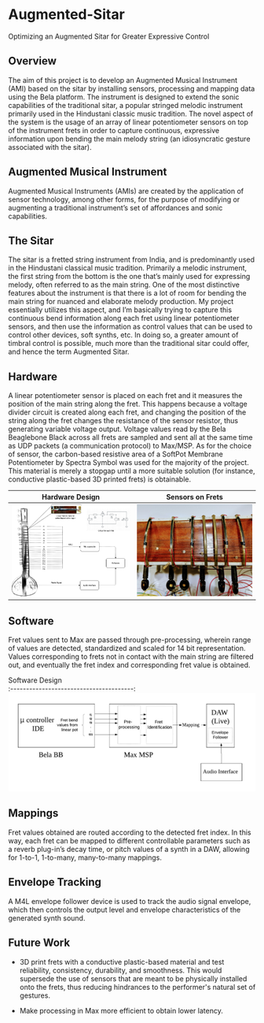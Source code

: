 # Augmented-Sitar
Optimizing an Augmented Sitar for Greater Expressive Control

## Overview
The aim of this project is to develop an Augmented Musical Instrument (AMI) based on the sitar by installing sensors, processing and mapping data using the Bela platform. The instrument is designed to extend the sonic capabilities of the traditional sitar, a popular stringed melodic instrument primarily used in the Hindustani classic music tradition. The novel aspect of the system is the usage of an array of linear potentiometer sensors on top of the instrument frets in order to capture continuous, expressive information upon bending the main melody string (an idiosyncratic gesture associated with the sitar).

## Augmented Musical Instrument
Augmented Musical Instruments (AMIs) are created by the application of sensor technology, among other forms, for the purpose of modifying or augmenting a traditional instrument’s set of affordances and sonic capabilities.

## The Sitar
The sitar is a fretted string instrument from India, and is predominantly used in the Hindustani classical music tradition. Primarily a melodic instrument, the first string from the bottom is the one that’s mainly used for expressing melody, often referred to as the main string. One of the most distinctive features about the instrument is that there is a lot of room for bending the main string for nuanced and elaborate melody production. My project essentially utilizes this aspect, and I’m basically trying to capture this continuous bend information along each fret using linear potentiometer sensors, and then use the information as control values that can be used to control other devices, soft synths, etc. In doing so, a greater amount of timbral control is possible, much more than the traditional sitar could offer, and hence the term Augmented Sitar. 

## Hardware
A linear potentiometer sensor is placed on each fret and it measures the position of the main string along the fret. This happens because a voltage divider circuit is created along each fret, and changing the position of the string along the fret changes the resistance of the sensor resistor, thus generating variable voltage output. Voltage values read by the Bela Beaglebone Black across all frets are sampled and sent all at the same time as UDP packets (a communication protocol) to Max/MSP. As for the choice of sensor, the carbon-based resistive area of a SoftPot Membrane Potentiometer by Spectra Symbol was used for the majority of the project. This material is merely a stopgap until a more suitable solution (for instance, conductive plastic-based 3D printed frets) is obtainable.


  Hardware Design                        |  Sensors on Frets
:---------------------------------------:|:---------------------------------------:
 <img src="Images/AugSitar_Hardware.png" width=450>| <img src="Images/Sensors on frets.jpg" width=450> 



## Software
Fret values sent to Max are passed through pre-processing, wherein range of values are detected, standardized and scaled for 14 bit representation. Values corresponding to frets not in contact with the main string are filtered out, and eventually the fret index and corresponding fret value is obtained. 

  Software Design                        
:---------------------------------------:
<img src="Images/AugSitar_Software.png" width=550>

## Mappings
Fret values obtained are routed according to the detected fret index. In this way, each fret can be mapped to different controllable parameters such as a reverb plug-in’s decay time, or pitch values of a synth in a DAW, allowing for 1-to-1, 1-to-many, many-to-many mappings.

## Envelope Tracking
A M4L envelope follower device is used to track the audio signal envelope, which then controls the output level and envelope characteristics of the generated synth sound.

## Future Work
- 3D print frets with a conductive plastic-based material and test reliability, consistency, durability, and smoothness. This would supersede the use of sensors that are meant to be physically installed onto the frets, thus reducing hindrances to the performer's natural set of gestures.

- Make processing in Max more efficient to obtain lower latency.

